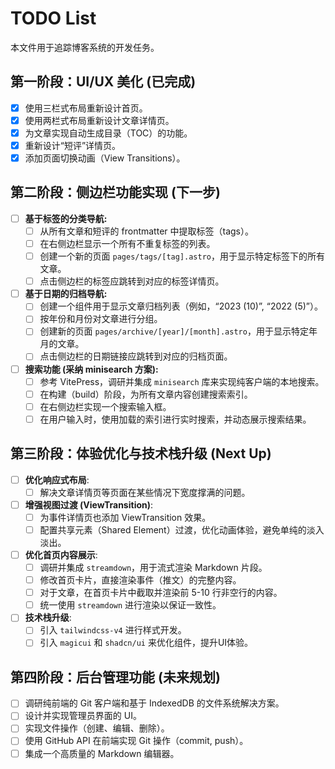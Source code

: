 # TODO List

本文件用于追踪博客系统的开发任务。

## 第一阶段：UI/UX 美化 (已完成)

- [x] 使用三栏式布局重新设计首页。
- [x] 使用两栏式布局重新设计文章详情页。
- [x] 为文章实现自动生成目录（TOC）的功能。
- [x] 重新设计“短评”详情页。
- [x] 添加页面切换动画（View Transitions）。

## 第二阶段：侧边栏功能实现 (下一步)

- [ ] **基于标签的分类导航:**
    - [ ] 从所有文章和短评的 frontmatter 中提取标签（tags）。
    - [ ] 在右侧边栏显示一个所有不重复标签的列表。
    - [ ] 创建一个新的页面 `pages/tags/[tag].astro`，用于显示特定标签下的所有文章。
    - [ ] 点击侧边栏的标签应跳转到对应的标签详情页。
- [ ] **基于日期的归档导航:**
    - [ ] 创建一个组件用于显示文章归档列表（例如，“2023 (10)”, “2022 (5)”）。
    - [ ] 按年份和月份对文章进行分组。
    - [ ] 创建新的页面 `pages/archive/[year]/[month].astro`，用于显示特定年月的文章。
    - [ ] 点击侧边栏的日期链接应跳转到对应的归档页面。
- [ ] **搜索功能 (采纳 minisearch 方案):**
    - [ ] 参考 VitePress，调研并集成 `minisearch` 库来实现纯客户端的本地搜索。
    - [ ] 在构建（build）阶段，为所有文章内容创建搜索索引。
    - [ ] 在右侧边栏实现一个搜索输入框。
    - [ ] 在用户输入时，使用加载的索引进行实时搜索，并动态展示搜索结果。

## 第三阶段：体验优化与技术栈升级 (Next Up)
- [ ] **优化响应式布局**:
    - [ ] 解决文章详情页等页面在某些情况下宽度撑满的问题。
- [ ] **增强视图过渡 (ViewTransition)**:
    - [ ] 为事件详情页也添加 ViewTransition 效果。
    - [ ] 配置共享元素（Shared Element）过渡，优化动画体验，避免单纯的淡入淡出。
- [ ] **优化首页内容展示**:
    - [ ] 调研并集成 `streamdown`，用于流式渲染 Markdown 片段。
    - [ ] 修改首页卡片，直接渲染事件（推文）的完整内容。
    - [ ] 对于文章，在首页卡片中截取并渲染前 5-10 行非空行的内容。
    - [ ] 统一使用 `streamdown` 进行渲染以保证一致性。
- [ ] **技术栈升级**:
    - [ ] 引入 `tailwindcss-v4` 进行样式开发。
    - [ ] 引入 `magicui` 和 `shadcn/ui` 来优化组件，提升UI体验。

## 第四阶段：后台管理功能 (未来规划)

- [ ] 调研纯前端的 Git 客户端和基于 IndexedDB 的文件系统解决方案。
- [ ] 设计并实现管理员界面的 UI。
- [ ] 实现文件操作（创建、编辑、删除）。
- [ ] 使用 GitHub API 在前端实现 Git 操作（commit, push）。
- [ ] 集成一个高质量的 Markdown 编辑器。
